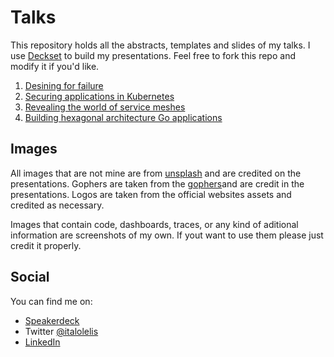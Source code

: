 # Talks

This repository holds all the abstracts, templates and slides of my talks. I use [Deckset](http://deckset.com)
to build my presentations. Feel free to fork this repo and modify it if you'd like.

1. [Desining for failure](talks/desining-for-failure)
2. [Securing applications in Kubernetes](talks/securing-applications-in-kubernetes)
3. [Revealing the world of service meshes](talks/revealing-the-world-of-service-meshes)
4. [Building hexagonal architecture Go applications](talks/hexagonal-architecture)

## Images

All images that are not mine are from [unsplash](https://unsplash.com) and are credited on the presentations. Gophers are taken from the [gophers](https://github.com/ashleymcnamara/)and are credit in the presentations. Logos are taken from the official websites assets and credited as necessary. 

Images that contain code, dashboards, traces, or any kind of aditional information are screenshots of my own. If yout want to use them please just credit it properly.

## Social

You can find me on:

- [Speakerdeck](https://speakerdeck.com/italolelis)
- Twitter [@italolelis](https://twitter.com/italolelis)
- [LinkedIn](https://www.linkedin.com/in/italolelis)
